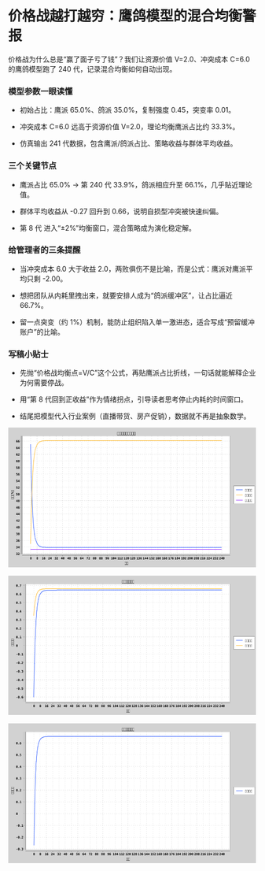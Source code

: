 # 价格战越打越穷：鹰鸽模型的混合均衡警报

价格战为什么总是“赢了面子亏了钱”？我们让资源价值 V=2.0、冲突成本 C=6.0 的鹰鸽模型跑了 240 代，记录混合均衡如何自动出现。

### 模型参数一眼读懂

- 初始占比：鹰派 65.0%、鸽派 35.0%，复制强度 0.45，突变率 0.01。

- 冲突成本 C=6.0 远高于资源价值 V=2.0，理论均衡鹰派占比约 33.3%。

- 仿真输出 241 代数据，包含鹰派/鸽派占比、策略收益与群体平均收益。

### 三个关键节点

- 鹰派占比 65.0% → 第 240 代 33.9%，鸽派相应升至 66.1%，几乎贴近理论值。

- 群体平均收益从 -0.27 回升到 0.66，说明自损型冲突被快速纠偏。

- 第 8 代 进入“±2%”均衡窗口，混合策略成为演化稳定解。

### 给管理者的三条提醒

- 当冲突成本 6.0 大于收益 2.0，两败俱伤不是比喻，而是公式：鹰派对鹰派平均只剩 -2.00。

- 想把团队从内耗里拽出来，就要安排人成为“鸽派缓冲区”，让占比逼近 66.7%。

- 留一点突变（约 1%）机制，能防止组织陷入单一激进态，适合写成“预留缓冲账户”的比喻。

### 写稿小贴士

- 先抛“价格战均衡点=V/C”这个公式，再贴鹰派占比折线，一句话就能解释企业为何需要停战。

- 用“第 8 代回到正收益”作为情绪拐点，引导读者思考停止内耗的时间窗口。

- 结尾把模型代入行业案例（直播带货、房产促销），数据就不再是抽象数学。

![鹰派与鸽派占比演化](assets/hawk-dove/strategy-share.png)

![策略收益对比](assets/hawk-dove/strategy-payoff.png)

![群体平均收益](assets/hawk-dove/average-payoff.png)

